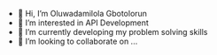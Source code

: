 - 👋 Hi, I’m Oluwadamilola Gbotolorun
- 👀 I’m interested in API Development
- 🌱 I’m currently developing my problem solving skills  
- 💞️ I’m looking to collaborate on ...
<!-- - 📫 How to reach me damigbot@gmail.com -->

<!---
DamiGbot/DamiGbot is a ✨ special ✨ repository because its `README.md` (this file) appears on your GitHub profile.
You can click the Preview link to take a look at your changes.
--->
